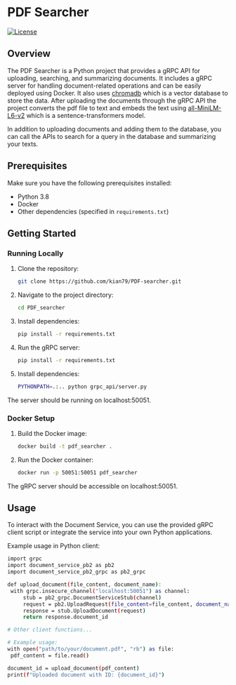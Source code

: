 # PDF Searcher

[![License](https://img.shields.io/badge/license-MIT-blue.svg)](LICENSE)

## Overview

The PDF Searcher is a Python project that provides a gRPC API for uploading, searching, and summarizing documents. It includes a gRPC server for handling document-related operations and can be easily deployed using Docker. It also uses [chromadb](https://docs.trychroma.com/) which is a vector database to store the data. After uploading the documents through the gRPC API the project converts the pdf file to text and embeds the text using [all-MiniLM-L6-v2](https://huggingface.co/sentence-transformers/all-MiniLM-L6-v2) which is a sentence-transformers model.

In addition to uploading documents and adding them to the database, you can call the APIs to search for a query in the database and summarizing your texts.

## Prerequisites

Make sure you have the following prerequisites installed:

- Python 3.8
- Docker
- Other dependencies (specified in `requirements.txt`)

## Getting Started

### Running Locally

1. Clone the repository:

   ```bash
   git clone https://github.com/kian79/PDF-searcher.git
2. Navigate to the project directory:
   ```bash
   cd PDF_searcher
3. Install dependencies:
   ```bash
   pip install -r requirements.txt
4. Run the gRPC server:
   ```bash
   pip install -r requirements.txt
5. Install dependencies:
   ```bash
   PYTHONPATH=.:.. python grpc_api/server.py
  The server should be running on localhost:50051.

### Docker Setup
1. Build the Docker image:
   ```bash
   docker build -t pdf_searcher .
2. Run the Docker container:
   ```bash
   docker run -p 50051:50051 pdf_searcher
  The gRPC server should be accessible on localhost:50051.

## Usage
To interact with the Document Service, you can use the provided gRPC client script or integrate the service into your own Python applications.

Example usage in Python client:

   ```bash
import grpc
import document_service_pb2 as pb2
import document_service_pb2_grpc as pb2_grpc

def upload_document(file_content, document_name):
    with grpc.insecure_channel("localhost:50051") as channel:
        stub = pb2_grpc.DocumentServiceStub(channel)
        request = pb2.UploadRequest(file_content=file_content, document_name=document_name)
        response = stub.UploadDocument(request)
        return response.document_id

# Other client functions...

# Example usage:
with open("path/to/your/document.pdf", "rb") as file:
    pdf_content = file.read()

document_id = upload_document(pdf_content)
print(f"Uploaded document with ID: {document_id}")

